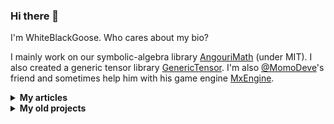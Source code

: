 ### Hi there 👋

I'm WhiteBlackGoose. Who cares about my bio?

I mainly work on our symbolic-algebra library <a href="https://github.com/asc-community/AngouriMath">AngouriMath</a> (under MIT). I also created a generic tensor library <a href="https://github.com/asc-community/GenericTensor">GenericTensor</a>. I'm also <a href="https://github.com/MomoDeve">@MomoDeve</a>'s friend and sometimes help him with his game engine <a href="https://github.com/asc-community/MxEngine">MxEngine</a>.

<details><summary><strong>My articles</strong></summary><p>

I wrote a few articles, maybe some people will be interested in them:
1. <a href="https://dzone.com/articles/a-simple-simulation-of-custom-physical-interaction">Simple simulation of custom physical interactions with particles</a>
2. <a href="https://habr.com/ru/post/465523/">Yet another snake with Kivy, Python</a>
3. <a href="https://habr.com/ru/post/486496/">Symbolic algrebra in C#</a> (quite outdated though, written at the very beginning of AngouriMath)
4. <a href="https://gist.github.com/WhiteBlackGoose/5b84b2237704a91ffe7f34372196df32">Generic tensors in C#</a>

</p></details>

<details><summary><strong>My old projects</strong></summary><p>

There're a few projects that I decided to upload to GitHub:
1. 2016. <a href="https://github.com/WhiteBlackGoose/leostudio">Leo Studio</a>
2. 2017. <a href="https://github.com/WhiteBlackGoose/LogicSchemeEmulator">Logic Scheme Emulator</a>

</p></details>
